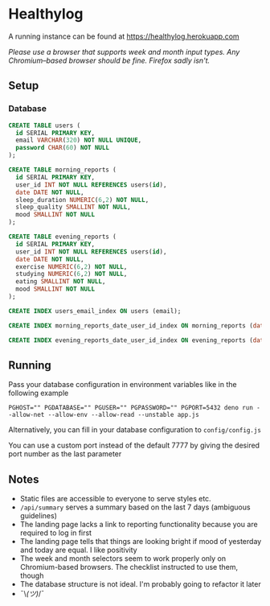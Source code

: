 # Healthylog

A running instance can be found at https://healthylog.herokuapp.com

*Please use a browser that supports week and month input types. Any Chromium–based browser should be fine. Firefox sadly isn't.*

## Setup

### Database

```sql
CREATE TABLE users (
  id SERIAL PRIMARY KEY,
  email VARCHAR(320) NOT NULL UNIQUE,
  password CHAR(60) NOT NULL
);

CREATE TABLE morning_reports (
  id SERIAL PRIMARY KEY,
  user_id INT NOT NULL REFERENCES users(id),
  date DATE NOT NULL,
  sleep_duration NUMERIC(6,2) NOT NULL,
  sleep_quality SMALLINT NOT NULL,
  mood SMALLINT NOT NULL
);

CREATE TABLE evening_reports (
  id SERIAL PRIMARY KEY,
  user_id INT NOT NULL REFERENCES users(id),
  date DATE NOT NULL,
  exercise NUMERIC(6,2) NOT NULL,
  studying NUMERIC(6,2) NOT NULL,
  eating SMALLINT NOT NULL,
  mood SMALLINT NOT NULL
);

CREATE INDEX users_email_index ON users (email);

CREATE INDEX morning_reports_date_user_id_index ON morning_reports (date, user_id);

CREATE INDEX evening_reports_date_user_id_index ON evening_reports (date, user_id);
```

## Running
Pass your database configuration in environment variables like in the following example
```
PGHOST="" PGDATABASE="" PGUSER="" PGPASSWORD="" PGPORT=5432 deno run --allow-net --allow-env --allow-read --unstable app.js
```
Alternatively, you can fill in your database configuration to `config/config.js`

You can use a custom port instead of the default 7777 by giving the desired port number as the last parameter

## Notes
- Static files are accessible to everyone to serve styles etc.
- `/api/summary` serves a summary based on the last 7 days (ambiguous guidelines)
- The landing page lacks a link to reporting functionality because you are required to log in first
- The landing page tells that things are looking bright if mood of yesterday and today are equal. I like positivity
- The week and month selectors seem to work properly only on Chromium-based browsers. The checklist instructed to use them, though
- The database structure is not ideal. I'm probably going to refactor it later
- ¯\\_(ツ)_/¯
